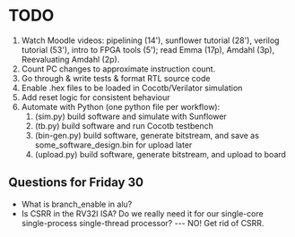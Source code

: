 # TODO

1. Watch Moodle videos: pipelining (14'), sunflower tutorial (28'), verilog tutorial (53'), intro to FPGA tools (5'); read Emma (17p), Amdahl (3p), Reevaluating Amdahl (2p).
1. Count PC changes to approximate instruction count.
1. Go through & write tests & format RTL source code
1. Enable .hex files to be loaded in Cocotb/Verilator simulation
1. Add reset logic for consistent behaviour
1. Automate with Python (one python file per workflow):
    1. (sim.py) build software and simulate with Sunflower
    1. (tb.py) build software and run Cocotb testbench
    1. (bin-gen.py) build software, generate bitstream, and save as some_software_design.bin for upload later
    1. (upload.py) build software, generate bitstream, and upload to board

## Questions for Friday 30

- What is branch_enable in alu?
- Is CSRR in the RV32I ISA? Do we really need it for our single-core single-process single-thread processor? --- NO! Get rid of CSRR.
